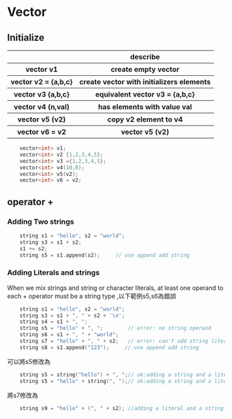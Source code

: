 # Vector



## Initialize
<table>
    <thead>
        <tr>
            <th></th>
            <th>describe</th>        
        </tr>
    </thead>
    <tbody>
        <tr>
            <th>vector<T> v1</th>
            <th>create empty vector</th>        
        </tr>     
        <tr>
            <th>vector<T> v2 = {a,b,c}</th>
            <th>create vector with initializers elements</th>        
        </tr> 
            <th>vector<T> v3 {a,b,c}</th>
            <th>equivalent vector<T> v3 = {a,b,c}</th>        
        </tr>  
        </tr> 
            <th>vector<T> v4 (n,val)</th>
            <th>has elements with value val </th>        
        </tr>  
        </tr> 
            <th>vector<T> v5 (v2)</th>
            <th>copy v2 element to v4</th>        
        </tr> 
        </tr> 
            <th>vector<T> v6 = v2</th>
            <th>vector<T> v5 (v2)</th>        
        </tr>        
    </tbody> 
</table>

```c++
    vector<int> v1;
    vector<int> v2 {1,2,3,4,5};
    vector<int> v3 ={1,2,3,4,5};
    vector<int> v4(10,0);
    vector<int> v5(v2);
    vector<int> v6 = v2;
```

## operator +

### Adding Two strings

```c++
    string s1 = "hello", s2 = "world"; 
    string s3 = s1 + s2;
    s1 += s2;  
    string s5 = s1.append(s2);     // use append add string
```
 
### Adding Literals and strings 
When we mix strings and string or character literals, at least one operand to each + operator must be a string type
,以下範例s5,s6為錯誤

```c++
    string s1 = "hello", s2 = "world"; 
    string s3 = s1 + ", " + s2 + '\n';
    string s4 = s1 + ", ";     
    string s5 = "hello" + ", ";        // error: no string operand  
    string s6 = s1 + ", " + "world";
    string s7 = "hello" + ", " + s2;   // error: can't add string literals    
    string s8 = s1.append("123");     // use append add string
```
可以將s5修改為
```c++
    string s5 = string("hello") + ", ";// ok:adding a string and a literal
    string s5 = "hello" + string(", ");// ok:adding a string and a literal
```
將s7修改為
```c++
    string s9 = "hello" + (", " + s2); //adding a literal and a string 
```






